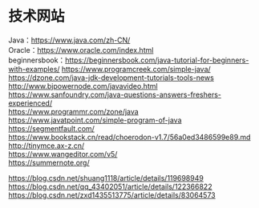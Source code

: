 # 技术网站

Java：<https://www.java.com/zh-CN/>  
Oracle：<https://www.oracle.com/index.html>  
beginnersbook：<https://beginnersbook.com/java-tutorial-for-beginners-with-examples/>
<https://www.programcreek.com/simple-java/>
<https://dzone.com/java-jdk-development-tutorials-tools-news>  
<http://www.bjpowernode.com/javavideo.html>  
<https://www.sanfoundry.com/java-questions-answers-freshers-experienced/>  
<https://www.programmr.com/zone/java>  
<https://www.javatpoint.com/simple-program-of-java>  
<https://segmentfault.com/>  
<https://www.bookstack.cn/read/choerodon-v1.7/56a0ed3486599e89.md>
<http://tinymce.ax-z.cn/>  
<https://www.wangeditor.com/v5/>  
<https://summernote.org/>

<https://blog.csdn.net/shuang1118/article/details/119698949>  
<https://blog.csdn.net/qq_43402051/article/details/122366822>
<https://blog.csdn.net/zxd1435513775/article/details/83064573>
